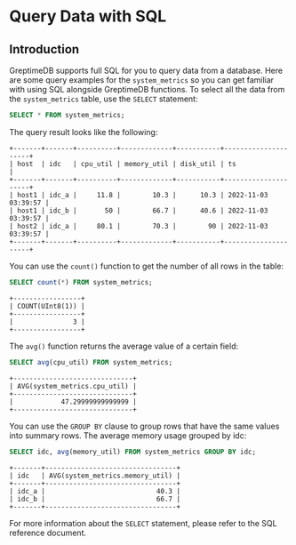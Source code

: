 # Query Data with SQL
## Introduction

GreptimeDB supports full SQL for you to query data from a database. Here are some query examples for the `system_metrics` so you can get familiar with using SQL alongside GreptimeDB functions.
To select all the data from the `system_metrics` table, use the `SELECT` statement:

``` sql
SELECT * FROM system_metrics;
```
The query result  looks like the following:

```
+-------+-------+----------+-------------+-----------+---------------------+
| host  | idc   | cpu_util | memory_util | disk_util | ts                  |
+-------+-------+----------+-------------+-----------+---------------------+
| host1 | idc_a |     11.8 |        10.3 |      10.3 | 2022-11-03 03:39:57 |
| host1 | idc_b |       50 |        66.7 |      40.6 | 2022-11-03 03:39:57 |
| host2 | idc_a |     80.1 |        70.3 |        90 | 2022-11-03 03:39:57 |
+-------+-------+----------+-------------+-----------+---------------------+
```

You can use the `count()` function to get the number of all rows in the table:

``` sql
SELECT count(*) FROM system_metrics;
```
```
+-----------------+
| COUNT(UInt8(1)) |
+-----------------+
|               3 |
+-----------------+
```
The `avg()` function returns the average value of a certain field:

``` sql
SELECT avg(cpu_util) FROM system_metrics;
```

```
+------------------------------+
| AVG(system_metrics.cpu_util) |
+------------------------------+
|            47.29999999999999 |
+------------------------------+
```
You can use the `GROUP BY` clause to group rows that have the same values into summary rows.
The average memory usage grouped by idc:

```sql
SELECT idc, avg(memory_util) FROM system_metrics GROUP BY idc;
```
```
+-------+---------------------------------+
| idc   | AVG(system_metrics.memory_util) |
+-------+---------------------------------+
| idc_a |                            40.3 |
| idc_b |                            66.7 |
+-------+---------------------------------+
```

For more information about the `SELECT` statement, please refer to the SQL reference document.
